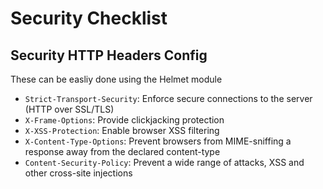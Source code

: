 # Security Checklist

## Security HTTP Headers Config

These can be easliy done using the Helmet module

- `Strict-Transport-Security`: Enforce secure connections to the server (HTTP over SSL/TLS)
- `X-Frame-Options`: Provide clickjacking protection
- `X-XSS-Protection`: Enable browser XSS filtering
- `X-Content-Type-Options`: Prevent browsers from MIME-sniffing a response away from the declared content-type
- `Content-Security-Policy`: Prevent a wide range of attacks, XSS and other cross-site injections
